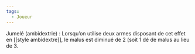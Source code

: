 ```yaml
---
tags:
  - Joueur
---
```

Jumelé (ambidextrie) : 
	Lorsqu’on utilise deux armes disposant de cet effet en [[style ambidextre]], le malus est diminué de 2 (soit 1 dé de malus au lieu de 3.